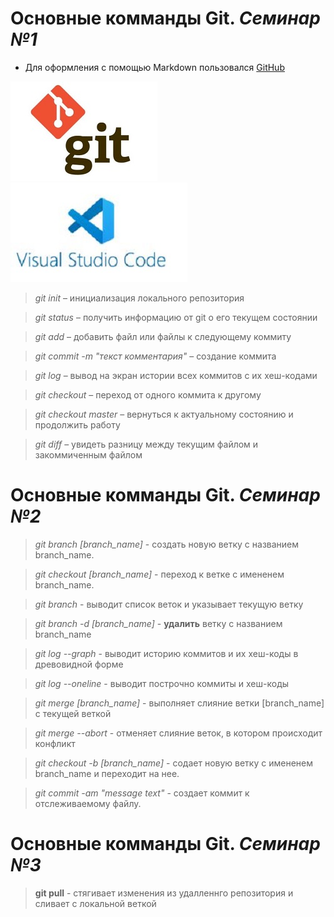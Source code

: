 # Основные комманды Git. *Cеминар №1*

- Для оформления с помощью Markdown пользовался [GitHub](https://docs.github.com/ru/get-started/writing-on-github/getting-started-with-writing-and-formatting-on-github/basic-writing-and-formatting-syntax)

![Логотип Гит](logo_git.jpg) ![VS Code](/vslogo.jpg)

>*git init* – инициализация локального репозитория

>*git status* – получить информацию от git о его текущем состоянии

>*git add* – добавить файл или файлы к следующему коммиту

>*git commit -m "текст комментария"* – создание коммита

>*git log* – вывод на экран истории всех коммитов с их хеш-кодами

>*git checkout* – переход от одного коммита к другому

>*git checkout master* – вернуться к актуальному состоянию и продолжить работу

>*git diff* – увидеть разницу между текущим файлом и закоммиченным файлом

# Основные комманды Git. *Семинар №2*

> *git branch [branch_name]* - создать новую ветку с названием branch_name.

> *git checkout [branch_name]* - переход к ветке с имененем branch_name.

> *git branch* - выводит список веток и указывает текущую ветку

> *git branch -d [branch_name]* - **удaлить** ветку с названием branch_name

> *git log --graph* - выводит историю коммитов и их хеш-коды в древовидной форме

> *git log --oneline* - выводит построчно коммиты и хеш-коды

> *git merge [branch_name]* - выполняет слияние ветки [branch_name] с текущей веткой

> *git merge --abort* - отменяет слияние веток, в котором происходит конфликт

> *git checkout -b [branch_name]* - содает новую ветку с имененем branch_name и переходит на нее.

> *git commit -am "message text"* - создает коммит к отслеживаемому файлу.

# Основные комманды Git. *Семинар №3*

> **git pull** - стягивает изменения из удалленнго репозитория и сливает с локальной веткой
